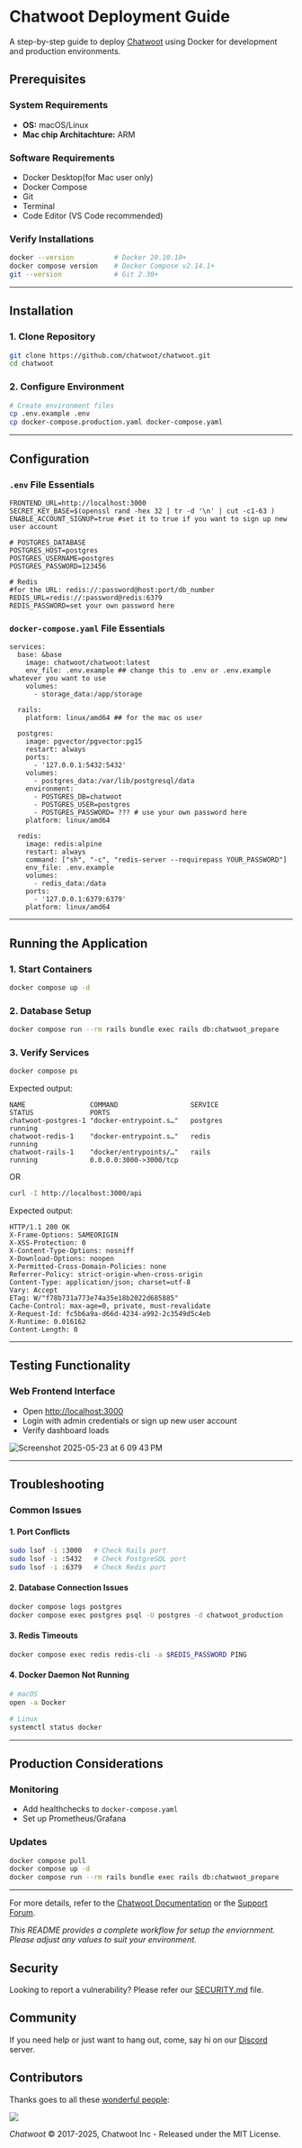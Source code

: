 # Chatwoot Deployment Guide

A step-by-step guide to deploy [Chatwoot](https://github.com/chatwoot/chatwoot) using Docker for development and production environments.

## Prerequisites

### System Requirements
- **OS:** macOS/Linux
- **Mac chip Architachture:** ARM

### Software Requirements
- Docker Desktop(for Mac user only)
- Docker Compose
- Git
- Terminal 
- Code Editor (VS Code recommended)

### Verify Installations
```bash
docker --version          # Docker 20.10.10+
docker compose version    # Docker Compose v2.14.1+
git --version             # Git 2.30+
```

---

## Installation

### 1. Clone Repository
```bash
git clone https://github.com/chatwoot/chatwoot.git
cd chatwoot
```

### 2. Configure Environment
```bash
# Create environment files
cp .env.example .env
cp docker-compose.production.yaml docker-compose.yaml
```

---

## Configuration

### `.env` File Essentials
```env
FRONTEND_URL=http://localhost:3000
SECRET_KEY_BASE=$(openssl rand -hex 32 | tr -d '\n' | cut -c1-63 )
ENABLE_ACCOUNT_SIGNUP=true #set it to true if you want to sign up new user account 

# POSTGRES_DATABASE
POSTGRES_HOST=postgres
POSTGRES_USERNAME=postgres
POSTGRES_PASSWORD=123456

# Redis
#for the URL: redis://:password@host:port/db_number
REDIS_URL=redis://:password@redis:6379
REDIS_PASSWORD=set your own password here

```


### `docker-compose.yaml` File Essentials
```env
services:
  base: &base
    image: chatwoot/chatwoot:latest
    env_file: .env.example ## change this to .env or .env.example whatever you want to use
    volumes:
      - storage_data:/app/storage

  rails:
    platform: linux/amd64 ## for the mac os user

  postgres:
    image: pgvector/pgvector:pg15
    restart: always
    ports:
      - '127.0.0.1:5432:5432'
    volumes:
      - postgres_data:/var/lib/postgresql/data
    environment:
      - POSTGRES_DB=chatwoot
      - POSTGRES_USER=postgres
      - POSTGRES_PASSWORD= ??? # use your own password here
    platform: linux/amd64   

  redis:
    image: redis:alpine
    restart: always
    command: ["sh", "-c", "redis-server --requirepass YOUR_PASSWORD"]
    env_file: .env.example
    volumes:
      - redis_data:/data
    ports:
      - '127.0.0.1:6379:6379'
    platform: linux/amd64 

```

---

## Running the Application

### 1. Start Containers
```bash
docker compose up -d
```

### 2. Database Setup
```bash
docker compose run --rm rails bundle exec rails db:chatwoot_prepare
```

### 3. Verify Services
```bash
docker compose ps
```

Expected output:
```
NAME                COMMAND                  SERVICE             STATUS              PORTS
chatwoot-postgres-1 "docker-entrypoint.s…"   postgres            running             
chatwoot-redis-1    "docker-entrypoint.s…"   redis               running             
chatwoot-rails-1    "docker/entrypoints/…"   rails               running             0.0.0.0:3000->3000/tcp
```
OR

```bash
curl -I http://localhost:3000/api
```

Expected output:
```
HTTP/1.1 200 OK
X-Frame-Options: SAMEORIGIN
X-XSS-Protection: 0
X-Content-Type-Options: nosniff
X-Download-Options: noopen
X-Permitted-Cross-Domain-Policies: none
Referrer-Policy: strict-origin-when-cross-origin
Content-Type: application/json; charset=utf-8
Vary: Accept
ETag: W/"f78b731a773e74a35e18b2022d685885"
Cache-Control: max-age=0, private, must-revalidate
X-Request-Id: fc5b6a9a-d66d-4234-a992-2c3549d5c4eb
X-Runtime: 0.016162
Content-Length: 0
```
---

## Testing Functionality

### Web Frontend Interface
- Open [http://localhost:3000](http://localhost:3000)
- Login with admin credentials or sign up new user account
- Verify dashboard loads

![Screenshot 2025-05-23 at 6 09 43 PM](https://github.com/user-attachments/assets/817eccab-382f-43a9-8ecf-a0d6e6cbd6b2)

---

## Troubleshooting

### Common Issues

#### 1. Port Conflicts
```bash
sudo lsof -i :3000   # Check Rails port
sudo lsof -i :5432   # Check PostgreSQL port
sudo lsof -i :6379   # Check Redis port
```

#### 2. Database Connection Issues
```bash
docker compose logs postgres
docker compose exec postgres psql -U postgres -d chatwoot_production
```

#### 3. Redis Timeouts
```bash
docker compose exec redis redis-cli -a $REDIS_PASSWORD PING
```

#### 4. Docker Daemon Not Running
```bash
# macOS
open -a Docker

# Linux
systemctl status docker
```

---

## Production Considerations

### Monitoring
- Add healthchecks to `docker-compose.yaml`
- Set up Prometheus/Grafana

### Updates
```bash
docker compose pull
docker compose up -d
docker compose run --rm rails bundle exec rails db:chatwoot_prepare
```

---

For more details, refer to the [Chatwoot Documentation](https://www.chatwoot.com/docs) or the [Support Forum](https://www.chatwoot.com/community).

_This README provides a complete workflow for setup the enviornment. Please adjust any values to suit your environment._

## Security

Looking to report a vulnerability? Please refer our [SECURITY.md](./SECURITY.md) file.

## Community

If you need help or just want to hang out, come, say hi on our [Discord](https://discord.gg/cJXdrwS) server.

## Contributors

Thanks goes to all these [wonderful people](https://www.chatwoot.com/docs/contributors):

<a href="https://github.com/chatwoot/chatwoot/graphs/contributors"><img src="https://opencollective.com/chatwoot/contributors.svg?width=890&button=false" /></a>


*Chatwoot* &copy; 2017-2025, Chatwoot Inc - Released under the MIT License.
